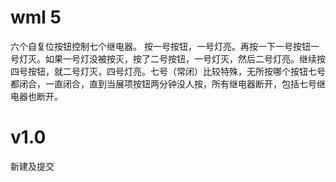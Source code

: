 # wml 5
六个自复位按钮控制七个继电器。
按一号按钮，一号灯亮。再按一下一号按钮一号灯灭。如果一号灯没被按灭，按了二号按钮，一号灯灭，然后二号灯亮。继续按四号按钮，就二号灯灭，四号灯亮。七号（常闭）比较特殊，无所按哪个按钮七号都闭合，一直闭合，直到当展项按钮两分钟没人按，所有继电器断开，包括七号继电器也断开。

# v1.0
新建及提交